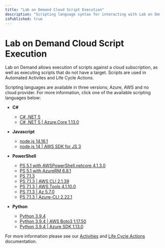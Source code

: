 ```yaml
---
title: "Lab on Demand Cloud Script Execution"
description: "Scripting language syntax for interacting with Lab on Demand and Cloud providers."
isPublished: true
---
```


# Lab on Demand Cloud Script Execution

Lab on Demand allows execution of scripts against a cloud subscription, as well as executing scripts that do not have a target. Scripts are used in Automated Activites and Life Cycle Actions.

Scripting languages are available in three versions; Azure, AWS  and no cloud provider. For more information, click one of the available scripting languages below: 

- **C#**
    - [C# .NET 5](/lod/scripting/Csharp-.NET-5.md) 
    - [C# .NET 5 | Azure.Core 1.13.0](lod/scripting/Csharp-.NET-5-Azure.-Core-1.13.0.md) 
    
- **Javascript**
    - [node.js 14.16.1](/lod/scripting/Node-js-14-16-1.md)
    - [node.js 14 | AWS SDK for JS 3](lod/scripting/node-14.16.1_aws-sdk-3.13.1.md) 
- **PowerShell**
    - [PS 5.1 with AWSPowerShell.netcore 4.1.3.0](lod/scripting/powershell_5.1-awspowershell.netcore_4.1.3.0.md) 
    - [PS 5.1 with AzureRM 6.8.1](lod/scripting/powershell_5.1-azurerm_6.8.1.md)
    - [PS 7.1.3](PS-7.1.3.md) 
    - [PS 7.1.3 | AWS CLI 2.1.39](lod/scripting/PS-7.1.3-AWS-CLI-2.1.39.md) 
    - [PS 7.1.3 | AWS.Tools 4.1.10.0](lod/scripting/powershell_7.1.3-aws.tools_4.1.10.0.md)
    - [PS 7.1.3 | Az 5.7.0](lod/scripting/powershell_7.1.3-azure_az_5.7.0.md)
    - [PS 7.1.3 | Azure-CLI 2.22.1](lod/scripting/PS-7.1.3-Azure-CLI-2.22.1.md) 
- **Python**
    - [Python 3.9.4](lod/scripting/Python-3.9.4.md)
    - [Python 3.9.4 | AWS Boto3 1.17.50](lod/scripting/python_3.9.4-aws_boto3_1.17.50.md)
    - [Python 3.9.4 | Azure SDK 1.13.0](lod/scripting/python_3.9.4-azure_sdk_1.13.0.md)

For more information please see our [Activities](/activities.md) and [Life Cycle Actions](/life-cycle-actions.md) documentation.
